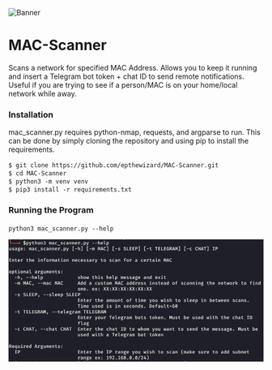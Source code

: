 ![Banner](https://document-export.canva.com/Gu4fs/DAEKnWGu4fs/1/preview/hVgYEKWUR9jLMIsQfx2oYw-0001-12067643902.png)

# MAC-Scanner
Scans a network for specified MAC Address. Allows you to keep it running and insert a Telegram bot token + chat ID to send remote notifications. Useful if you are trying to see if a person/MAC is on your home/local network while away. 

### Installation

mac_scanner.py requires python-nmap, requests, and argparse to run. This can be done by simply cloning the repository and using pip to install the requirements.

```install
$ git clone https://github.com/epthewizard/MAC-Scanner.git
$ cd MAC-Scanner
$ python3 -m venv venv
$ pip3 install -r requirements.txt
```

### Running the Program 

`python3 mac_scanner.py --help`

![Help File](help.png)
